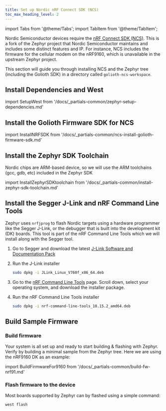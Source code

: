 ```yaml
---
title: Set up Nordic nRF Connect SDK (NCS)
toc_max_heading_level: 2
---
```


import Tabs from '@theme/Tabs';
import TabItem from '@theme/TabItem';

Nordic Semiconductor devices require the [nRF Connect SDK
(NCS)](https://www.nordicsemi.com/Products/Development-software/nRF-Connect-SDK).
This is a fork of the Zephyr project that Nordic Semiconductor maintains and
includes some distinct features and IP. For instance, NCS includes the firmware
for the cellular modem on the nRF9160, which is unavailable in the upstream
Zephyr project.

This section will guide you through installing NCS and the Zephyr tree
(including the Golioth SDK) in a directory called `golioth-ncs-workspace`.

## Install Dependencies and West

import SetupWest from '/docs/_partials-common/zephyr-setup-dependencies.md'

<SetupWest workspace_directory="golioth-ncs-workspace"/>

## Install the Golioth Firmware SDK for NCS

import InstallNRFSDK from '/docs/_partials-common/ncs-install-golioth-firmware-sdk.md'

<InstallNRFSDK/>

## Install the Zephyr SDK Toolchain

Nordic chips are ARM-based device, so we will use the ARM toolchains (gcc, gdb,
etc) included in the Zephyr SDK

import InstallZephyrSDKtoolchain from '/docs/_partials-common/install-zephyr-sdk-toolchain.md'

<InstallZephyrSDKtoolchain/>

## Install the Segger J-Link and nRF Command Line Tools

Zephyr uses `nrfjprog` to flash Nordic targets using a hardware programmer like
the Segger J-Link, or the debugger that is built into the development kit (DK)
boards. This tool is part of the nRF Command Line Tools which we will install
along with the Segger tool.

1. Go to Segger and download the latest [J-Link Software and Documentation
   Pack](https://www.segger.com/downloads/jlink)

2. Run the J-Link installer

    ```bash
    sudo dpkg -i JLink_Linux_V760f_x86_64.deb
    ```

3. Go to the [nRF Command Line
   Tools](https://www.nordicsemi.com/Products/Development-tools/nrf-command-line-tools/download)
   page. Scroll down, select your operating system, and download the installer
   package.

4. Run the nRF Command Line Tools installer

    ```bash
    sudo dpkg -i nrf-command-line-tools_10.15.2_amd64.deb
    ```

## Build Sample Firmware

### Build firmware

Your system is all set up and ready to start building & flashing with Zephyr.
Verify by building a minimal sample from the Zephyr tree. Here we are using the
nRF9160 DK as an example:

import BuildFirmwareFor9160 from '/docs/_partials-common/build-fw-nrf91.md'

<BuildFirmwareFor9160/>

### Flash firmware to the device

Most boards supported by Zephyr can by flashed using a simple command:

```bash
west flash
```
